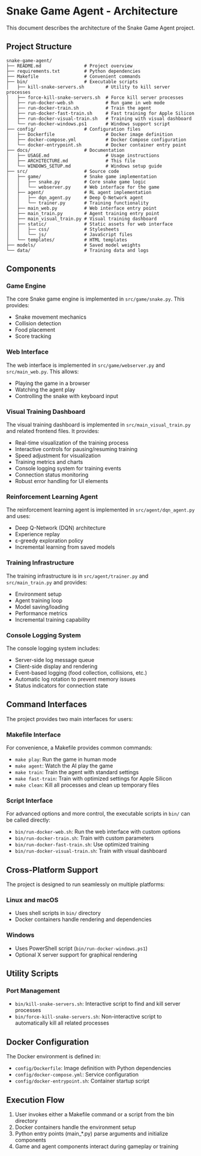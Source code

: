 # Snake Game Agent - Architecture

This document describes the architecture of the Snake Game Agent project.

## Project Structure

```
snake-game-agent/
├── README.md                # Project overview
├── requirements.txt         # Python dependencies
├── Makefile                 # Convenient commands
├── bin/                     # Executable scripts
│   ├── kill-snake-servers.sh        # Utility to kill server processes
│   ├── force-kill-snake-servers.sh  # Force kill server processes
│   ├── run-docker-web.sh            # Run game in web mode
│   ├── run-docker-train.sh          # Train the agent
│   ├── run-docker-fast-train.sh     # Fast training for Apple Silicon
│   ├── run-docker-visual-train.sh   # Training with visual dashboard
│   └── run-docker-windows.ps1       # Windows support script
├── config/                  # Configuration files
│   ├── Dockerfile                   # Docker image definition
│   ├── docker-compose.yml           # Docker Compose configuration
│   └── docker-entrypoint.sh         # Docker container entry point
├── docs/                    # Documentation
│   ├── USAGE.md                     # Usage instructions
│   ├── ARCHITECTURE.md              # This file
│   └── WINDOWS_SETUP.md             # Windows setup guide
├── src/                     # Source code
│   ├── game/                # Snake game implementation
│   │   ├── snake.py         # Core snake game logic
│   │   └── webserver.py     # Web interface for the game
│   ├── agent/               # RL agent implementation
│   │   ├── dqn_agent.py     # Deep Q-Network agent
│   │   └── trainer.py       # Training functionality
│   ├── main_web.py          # Web interface entry point
│   ├── main_train.py        # Agent training entry point
│   ├── main_visual_train.py # Visual training dashboard
│   ├── static/              # Static assets for web interface
│   │   ├── css/             # Stylesheets
│   │   └── js/              # JavaScript files
│   └── templates/           # HTML templates
├── models/                  # Saved model weights
└── data/                    # Training data and logs
```

## Components

### Game Engine

The core Snake game engine is implemented in `src/game/snake.py`. This provides:
- Snake movement mechanics
- Collision detection
- Food placement
- Score tracking

### Web Interface

The web interface is implemented in `src/game/webserver.py` and `src/main_web.py`. This allows:
- Playing the game in a browser
- Watching the agent play
- Controlling the snake with keyboard input

### Visual Training Dashboard

The visual training dashboard is implemented in `src/main_visual_train.py` and related frontend files. It provides:
- Real-time visualization of the training process
- Interactive controls for pausing/resuming training
- Speed adjustment for visualization
- Training metrics and charts
- Console logging system for training events
- Connection status monitoring
- Robust error handling for UI elements

### Reinforcement Learning Agent

The reinforcement learning agent is implemented in `src/agent/dqn_agent.py` and uses:
- Deep Q-Network (DQN) architecture
- Experience replay
- ε-greedy exploration policy
- Incremental learning from saved models

### Training Infrastructure

The training infrastructure is in `src/agent/trainer.py` and `src/main_train.py` and provides:
- Environment setup
- Agent training loop
- Model saving/loading
- Performance metrics
- Incremental training capability

### Console Logging System

The console logging system includes:
- Server-side log message queue
- Client-side display and rendering
- Event-based logging (food collection, collisions, etc.)
- Automatic log rotation to prevent memory issues
- Status indicators for connection state

## Command Interfaces

The project provides two main interfaces for users:

### Makefile Interface

For convenience, a Makefile provides common commands:
- `make play`: Run the game in human mode
- `make agent`: Watch the AI play the game
- `make train`: Train the agent with standard settings
- `make fast-train`: Train with optimized settings for Apple Silicon
- `make clean`: Kill all processes and clean up temporary files

### Script Interface

For advanced options and more control, the executable scripts in `bin/` can be called directly:
- `bin/run-docker-web.sh`: Run the web interface with custom options
- `bin/run-docker-train.sh`: Train with custom parameters
- `bin/run-docker-fast-train.sh`: Use optimized training
- `bin/run-docker-visual-train.sh`: Train with visual dashboard

## Cross-Platform Support

The project is designed to run seamlessly on multiple platforms:

### Linux and macOS
- Uses shell scripts in `bin/` directory
- Docker containers handle rendering and dependencies

### Windows
- Uses PowerShell script (`bin/run-docker-windows.ps1`)
- Optional X server support for graphical rendering

## Utility Scripts

### Port Management
- `bin/kill-snake-servers.sh`: Interactive script to find and kill server processes
- `bin/force-kill-snake-servers.sh`: Non-interactive script to automatically kill all related processes

## Docker Configuration

The Docker environment is defined in:
- `config/Dockerfile`: Image definition with Python dependencies
- `config/docker-compose.yml`: Service configuration
- `config/docker-entrypoint.sh`: Container startup script

## Execution Flow

1. User invokes either a Makefile command or a script from the bin directory
2. Docker containers handle the environment setup
3. Python entry points (main_*.py) parse arguments and initialize components
4. Game and agent components interact during gameplay or training 
